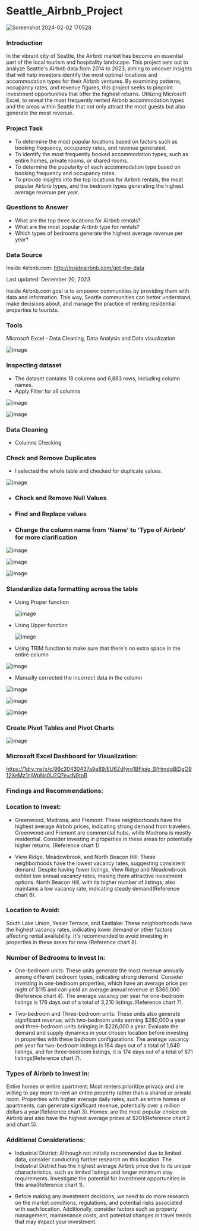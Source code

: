 # Seattle_Airbnb_Project

![Screenshot 2024-02-02 170528](https://github.com/NanManee/Seattle_Airbnb_Project/assets/156528525/1635fe20-b133-4d13-a2c3-faefa013f666)

### Introduction

In the vibrant city of Seattle, the Airbnb market has become an essential part of the local tourism and hospitality landscape. This project sets out to analyze Seattle's Airbnb data from 2014 to 2023, aiming to uncover insights that will help investors identify the most optimal locations and accommodation types for their Airbnb ventures. By examining patterns, occupancy rates, and revenue figures, this project seeks to pinpoint investment opportunities that offer the highest returns. Utilizing Microsoft Excel, to reveal the most frequently rented Airbnb accommodation types and the areas within Seattle that not only attract the most guests but also generate the most revenue.

### Project Task

- To determine the most popular locations based on factors such as booking frequency, occupancy rates, and revenue generated.
- To identify the most frequently booked accommodation types, such as entire homes, private rooms, or shared rooms.
- To determine the popularity of each accommodation type based on booking frequency and occupancy rates.
- To provide insights into the top locations for Airbnb rentals, the most popular Airbnb types, and the bedroom types generating the highest average revenue per year.

### Questions to Answer

- What are the top three locations for Airbnb rentals?
- What are the most popular Airbnb type for rentals?
- Which types of bedrooms generate the highest average revenue per year?

### Data Source

Inside Airbnb.com: http://insideairbnb.com/get-the-data

Last updated: December 20, 2023

Inside Airbnb.com goal is to empower communities by providing them with data and information. This way, Seattle communities can better understand, make decisions about, and manage the practice of renting residential properties to tourists.


### Tools

Microsoft Excel - Data Cleaning, Data Analysis and Data visualization

![image](https://github.com/NanManee/Seattle_Airbnb_Project/assets/156528525/60c0824a-7337-44fc-bd48-70b6f2b3c42f)


### Inspecting dataset

- The dataset contains 18 columns and 6,883 rows, including column names.
- Apply Filter for all columns

![image](https://github.com/NanManee/Seattle_Airbnb_Project/assets/156528525/f9a55467-dedd-4ff2-8692-22ae00ec57cf)

![image](https://github.com/NanManee/Seattle_Airbnb_Project/assets/156528525/314fb483-5afb-4399-9a7b-dc0880e12150)


### Data Cleaning

- Columns Checking

### Check and Remove Duplicates

- I selected the whole table and checked for duplicate values.

  
![image](https://github.com/NanManee/Seattle_Airbnb_Project/assets/156528525/170b2e0a-dbee-4b9f-90de-4d8786e8d23e)


- ### Check and Remove Null Values
- ### Find and Replace values 
- ### Change the column name from 'Name' to 'Type of Airbnb' for more clarification


![image](https://github.com/NanManee/Seattle_Airbnb_Project/assets/156528525/053ac48a-4d43-4372-9972-cf06e6be0752)


![image](https://github.com/NanManee/Seattle_Airbnb_Project/assets/156528525/459350a8-fd93-4a16-9333-330130baa46e)


![image](https://github.com/NanManee/Seattle_Airbnb_Project/assets/156528525/a1dbdbbb-48dc-4a63-8d10-2c631e97b76f)


### Standardize data formatting across the table

- Using Proper function


  ![image](https://github.com/NanManee/Seattle_Airbnb_Project/assets/156528525/4031629e-c6ee-404b-b179-e4e2a54a598f)
  

- Using Upper function


  ![image](https://github.com/NanManee/Seattle_Airbnb_Project/assets/156528525/256e821c-3223-49e4-ae89-c3df9f9cc7ef)


- Using TRIM function to make sure that there's no extra space in the entire column


![image](https://github.com/NanManee/Seattle_Airbnb_Project/assets/156528525/2bdeed4e-37c2-447b-8a08-eed02e0fb02f)


- Manually corrected the incorrect data in the column


![image](https://github.com/NanManee/Seattle_Airbnb_Project/assets/156528525/bd493dd9-eed8-48ef-8a30-326df8521c7f)

![image](https://github.com/NanManee/Seattle_Airbnb_Project/assets/156528525/9ab36750-f3b2-4826-8fcf-dbb79133b986)

![image](https://github.com/NanManee/Seattle_Airbnb_Project/assets/156528525/a010835c-2259-4129-a41c-a1d213aa31d7)


### Create Pivot Tables and Pivot Charts

![image](https://github.com/NanManee/Seattle_Airbnb_Project_2014-2023/assets/156528525/5d7b3343-7016-4652-b80c-41489bb62197)



### Microsoft Excel Dashboard for Visualization:

https://1drv.ms/x/c/96c30430437a9e89/EU6Zdfyro1BFjqjg_SfHmdgBiDgO912XeMz1njWpNs0U2Q?e=tN9tnB


### Findings and Recommendations:

### Location to Invest:

- Greenwood, Madrona, and Fremont: These neighborhoods have the highest average Airbnb prices, indicating strong demand from travelers. Greenwood and Fremont are commercial hubs, while Madrona is mostly residential. Consider investing in properties in these areas for potentially higher returns. (Reference chart 1)

- View Ridge, Meadowbrook, and North Beacon Hill: These neighborhoods have the lowest vacancy rates, suggesting consistent demand. Despite having fewer listings, View Ridge and Meadowbrook exhibit low annual vacancy rates, making them attractive investment options. North Beacon Hill, with its higher number of listings, also maintains a low vacancy rate, indicating steady demand(Reference chart 6).

### Location to Avoid:
South Lake Union, Yesler Terrace, and Eastlake: These neighborhoods have the highest vacancy rates, indicating lower demand or other factors affecting rental availability. It's recommended to avoid investing in properties in these areas for now 
(Reference chart 8).


### Number of Bedrooms to Invest In:

- One-bedroom units: These units generate the most revenue annually among different bedroom types, indicating strong demand. Consider investing in one-bedroom properties, which have an average price per night of $115 and can yield an average annual revenue at $360,000 (Reference chart 4). The average vacancy per year for one-bedroom listings is 176 days out of a total of 3,210 listings.(Reference chart 7). 

- Two-bedroom and Three-bedroom units: These units also generate significant revenue, with two-bedroom units earning $280,000 a year and three-bedroom units bringing in $226,000 a year. Evaluate the demand and supply dynamics in your chosen location before investing in properties with these bedroom configurations. The average vacancy per year for two-bedroom listings is 164 days out of a total of 1,649 listings, and for three-bedroom listings, it is 174 days out of a total of 871 listings(Reference chart 7). 


### Types of Airbnb to Invest In:

Entire homes or entire apartment: Most renters prioritize privacy and are willing to pay more to rent an entire property rather than a shared or private room. Properties with higher average daily rates, such as entire homes or apartments, can generate significant revenue, potentially over a million dollars a year(Reference chart 3).
Homes: are the most popular choice on Airbnb and also have the highest average prices at $201(Reference chart 2 and chart 5).


### Additional Considerations:

- Industrial District: Although not initially recommended due to limited data, consider conducting further research on this location. The Industrial District has the highest average Airbnb price due to its unique characteristics, such as limited listings and longer minimum stay requirements. Investigate the potential for investment opportunities in this area(Reference chart 1).


- Before making any investment decisions, we need to do more research on the market conditions, regulations, and potential risks associated with each location. Additionally, consider factors such as property management, maintenance costs, and potential changes in travel trends that may impact your investment.


